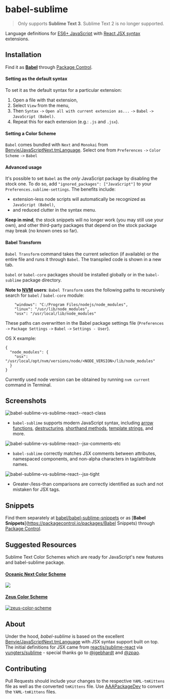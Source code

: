 # babel-sublime

> Only supports **Sublime Text 3**. Sublime Text 2 is no longer supported.

Language definitions for [ES6+ JavaScript](http://kangax.github.io/compat-table/es6/) with [React JSX syntax](http://facebook.github.io/react/docs/jsx-in-depth.html) extensions.

## Installation

Find it as [**Babel**](https://packagecontrol.io/packages/Babel) through [Package Control](https://packagecontrol.io/).

#### Setting as the default syntax

To set it as the default syntax for a particular extension:
  1. Open a file with that extension,
  2. Select `View` from the menu,
  3. Then `Syntax` `->` `Open all with current extension as...` `->` `Babel` `->` `JavaScript (Babel)`.
  4. Repeat this for each extension (e.g.: `.js` and `.jsx`).

#### Setting a Color Scheme

`Babel` comes bundled with `Next` and `Monokai` from [Benvie/JavaScriptNext.tmLanguage](https://github.com/Benvie/JavaScriptNext.tmLanguage). Select one from `Preferences` `->` `Color Scheme` `->` `Babel`

#### Advanced usage

It's possible to set `Babel` as the _only_ JavaScript package by disabling the stock one. To do so, add `"ignored_packages": ["JavaScript"]` to your `Preferences.sublime-settings`. The benefits include:
  * extension-less node scripts will automatically be recognized as `JavaScript (Babel)`,
  * and reduced clutter in the syntax menu.

**Keep in mind**, the stock snippets will no longer work (you may still use your own), and other third-party packages that depend on the stock package may break (no known ones so far).

#### Babel Transform

`Babel Transform` command takes the current selection (if available) or the entire file and runs it through `Babel`. The transpiled code is shown in a new tab.

`babel` or `babel-core` packages should be installed globally or in the `babel-sublime` package directory.

__Note to [NVM](https://github.com/creationix/nvm) users__: `Babel Transform` uses the following paths to recursively search for `babel` / `babel-core` module:

```
    "windows": "C:/Program Files/nodejs/node_modules",
    "linux": "/usr/lib/node_modules",
    "osx": "/usr/local/lib/node_modules"
```

These paths can overwritten in the Babel package settings file (`Preferences` `->` `Package Settings` `->` `Babel` `->` `Settings - User`).

OS X example:

```
{
  "node_modules": {
    "osx": "/usr/local/opt/nvm/versions/node/<NODE_VERSION>/lib/node_modules"
  }
}
```

Currently used node version can be obtained by running `nvm current` command in Terminal.


## Screenshots

![babel-sublime-vs-sublime-react--react-class](https://raw.githubusercontent.com/babel/babel-sublime/45c7d37/screenshots/compare-react-class@2x.png)

* `babel-sublime` supports modern JavaScript syntax, including [arrow functions](https://developer.mozilla.org/en-US/docs/Web/JavaScript/Reference/Functions/Arrow_functions), [destructuring](https://developer.mozilla.org/en-US/docs/Web/JavaScript/Reference/Operators/Destructuring_assignment), [shorthand methods](https://developer.mozilla.org/en-US/docs/Web/JavaScript/Reference/Functions/Method_definitions), [template strings](https://developer.mozilla.org/en-US/docs/Web/JavaScript/Reference/template_strings), and more.

![babel-sublime-vs-sublime-react--jsx-comments-etc](https://raw.githubusercontent.com/babel/babel-sublime/9a6e85f/screenshots/compare-jsx-comments-etc@2x.png)

* `babel-sublime` correctly matches JSX comments between attributes, namespaced components, and non-alpha characters in tag/attribute names.

![babel-sublime-vs-sublime-react--jsx-tight](https://raw.githubusercontent.com/babel/babel-sublime/9a6e85f/screenshots/compare-jsx-tight@2x.png)

* Greater-/less-than comparisons are correctly identified as such and not mistaken for JSX tags.

## Snippets

Find them separately at [babel/babel-sublime-snippets](https://github.com/babel/babel-sublime-snippets) or as [**Babel Snippets**](https://packagecontrol.io/packages/Babel Snippets) through [Package Control](https://packagecontrol.io/).

## Suggested Resources

Sublime Text Color Schemes which are ready for JavaScript's new features and babel-sublime package.

#### [Oceanic Next Color Scheme](https://github.com/voronianski/oceanic-next-theme)

[![](https://raw.githubusercontent.com/voronianski/babel-sublime/master/screenshots/oceanic-next.png)](https://github.com/voronianski/oceanic-next-theme)

#### [Zeus Color Scheme](https://github.com/zaynali53/Zeus-Theme)

[![zeus-color-scheme](https://raw.githubusercontent.com/zaynali53/Zeus-Theme/master/Zeus-Color-Scheme.PNG)](https://github.com/zaynali53/Zeus-Theme)

## About

Under the hood, _babel-sublime_ is based on the excellent [Benvie/JavaScriptNext.tmLanguage](https://github.com/Benvie/JavaScriptNext.tmLanguage) with JSX syntax support built on top. The initial definitions for JSX came from [reactjs/sublime-react](https://github.com/reactjs/sublime-react) via [yungters/sublime](https://github.com/yungsters/sublime.git) - special thanks go to [@jgebhardt](https://github.com/jgebhardt) and [@zpao](https://github.com/zpao).

## Contributing

Pull Requests should include your changes to the respective `YAML-tmKittens` file as well as the converted `tmKittens` file. Use [AAAPackageDev](https://github.com/SublimeText/AAAPackageDev) to convert the `YAML-tmKittens` files.
